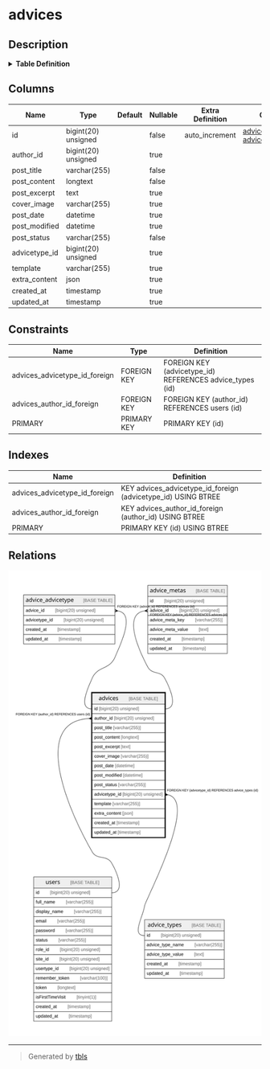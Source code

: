 # advices

## Description

<details>
<summary><strong>Table Definition</strong></summary>

```sql
CREATE TABLE `advices` (
  `id` bigint(20) unsigned NOT NULL AUTO_INCREMENT,
  `author_id` bigint(20) unsigned DEFAULT NULL,
  `post_title` varchar(255) COLLATE utf8mb4_unicode_ci NOT NULL,
  `post_content` longtext COLLATE utf8mb4_unicode_ci NOT NULL,
  `post_excerpt` text COLLATE utf8mb4_unicode_ci,
  `cover_image` varchar(255) COLLATE utf8mb4_unicode_ci DEFAULT NULL,
  `post_date` datetime DEFAULT NULL,
  `post_modified` datetime DEFAULT NULL,
  `post_status` varchar(255) COLLATE utf8mb4_unicode_ci NOT NULL,
  `advicetype_id` bigint(20) unsigned DEFAULT NULL,
  `template` varchar(255) COLLATE utf8mb4_unicode_ci DEFAULT NULL,
  `extra_content` json DEFAULT NULL,
  `created_at` timestamp NULL DEFAULT NULL,
  `updated_at` timestamp NULL DEFAULT NULL,
  PRIMARY KEY (`id`),
  KEY `advices_author_id_foreign` (`author_id`),
  KEY `advices_advicetype_id_foreign` (`advicetype_id`),
  CONSTRAINT `advices_advicetype_id_foreign` FOREIGN KEY (`advicetype_id`) REFERENCES `advice_types` (`id`) ON DELETE CASCADE,
  CONSTRAINT `advices_author_id_foreign` FOREIGN KEY (`author_id`) REFERENCES `users` (`id`) ON DELETE CASCADE
) ENGINE=InnoDB AUTO_INCREMENT=[Redacted by tbls] DEFAULT CHARSET=utf8mb4 COLLATE=utf8mb4_unicode_ci
```

</details>

## Columns

| Name | Type | Default | Nullable | Extra Definition | Children | Parents | Comment |
| ---- | ---- | ------- | -------- | ---------------- | -------- | ------- | ------- |
| id | bigint(20) unsigned |  | false | auto_increment | [advice_advicetype](advice_advicetype.md) [advice_metas](advice_metas.md) |  |  |
| author_id | bigint(20) unsigned |  | true |  |  | [users](users.md) |  |
| post_title | varchar(255) |  | false |  |  |  |  |
| post_content | longtext |  | false |  |  |  |  |
| post_excerpt | text |  | true |  |  |  |  |
| cover_image | varchar(255) |  | true |  |  |  |  |
| post_date | datetime |  | true |  |  |  |  |
| post_modified | datetime |  | true |  |  |  |  |
| post_status | varchar(255) |  | false |  |  |  |  |
| advicetype_id | bigint(20) unsigned |  | true |  |  | [advice_types](advice_types.md) |  |
| template | varchar(255) |  | true |  |  |  |  |
| extra_content | json |  | true |  |  |  |  |
| created_at | timestamp |  | true |  |  |  |  |
| updated_at | timestamp |  | true |  |  |  |  |

## Constraints

| Name | Type | Definition |
| ---- | ---- | ---------- |
| advices_advicetype_id_foreign | FOREIGN KEY | FOREIGN KEY (advicetype_id) REFERENCES advice_types (id) |
| advices_author_id_foreign | FOREIGN KEY | FOREIGN KEY (author_id) REFERENCES users (id) |
| PRIMARY | PRIMARY KEY | PRIMARY KEY (id) |

## Indexes

| Name | Definition |
| ---- | ---------- |
| advices_advicetype_id_foreign | KEY advices_advicetype_id_foreign (advicetype_id) USING BTREE |
| advices_author_id_foreign | KEY advices_author_id_foreign (author_id) USING BTREE |
| PRIMARY | PRIMARY KEY (id) USING BTREE |

## Relations

![er](advices.svg)

---

> Generated by [tbls](https://github.com/k1LoW/tbls)
